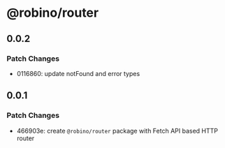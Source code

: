 # @robino/router

## 0.0.2

### Patch Changes

- 0116860: update notFound and error types

## 0.0.1

### Patch Changes

- 466903e: create `@robino/router` package with Fetch API based HTTP router

